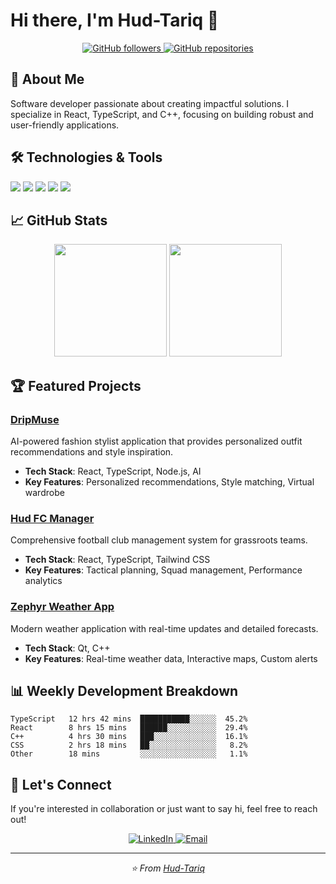 # Hi there, I'm Hud-Tariq 👋

<div align="center">
  <a href="https://github.com/Hud-Tariq">
    <img src="https://img.shields.io/github/followers/Hud-Tariq?label=Follow&style=social" alt="GitHub followers">
  </a>
  <a href="https://github.com/Hud-Tariq?tab=repositories">
    <img src="https://img.shields.io/badge/Repositories-View%20All-blue?style=flat-square&logo=github" alt="GitHub repositories">
  </a>
</div>

## 🚀 About Me

Software developer passionate about creating impactful solutions. I specialize in React, TypeScript, and C++, focusing on building robust and user-friendly applications.

## 🛠️ Technologies & Tools

![](https://img.shields.io/badge/Code-React-informational?style=flat&logo=react&logoColor=white&color=2bbc8a)
![](https://img.shields.io/badge/Code-TypeScript-informational?style=flat&logo=typescript&logoColor=white&color=2bbc8a)
![](https://img.shields.io/badge/Code-Node.js-informational?style=flat&logo=node.js&logoColor=white&color=2bbc8a)
![](https://img.shields.io/badge/Code-C++-informational?style=flat&logo=c%2B%2B&logoColor=white&color=2bbc8a)
![](https://img.shields.io/badge/Tools-Git-informational?style=flat&logo=git&logoColor=white&color=2bbc8a)

## 📈 GitHub Stats

<div align="center">
  <img height="180em" src="https://github-readme-stats.vercel.app/api?username=Hud-Tariq&show_icons=true&theme=tokyonight&include_all_commits=true&count_private=true"/>
  <img height="180em" src="https://github-readme-stats.vercel.app/api/top-langs/?username=Hud-Tariq&layout=compact&langs_count=6&theme=tokyonight"/>
</div>

## 🏆 Featured Projects

### [DripMuse](https://github.com/Hud-Tariq/DripMuse)
AI-powered fashion stylist application that provides personalized outfit recommendations and style inspiration.
- **Tech Stack**: React, TypeScript, Node.js, AI
- **Key Features**: Personalized recommendations, Style matching, Virtual wardrobe

### [Hud FC Manager](https://github.com/Hud-Tariq/hud-fc-tactical-tracker)
Comprehensive football club management system for grassroots teams.
- **Tech Stack**: React, TypeScript, Tailwind CSS
- **Key Features**: Tactical planning, Squad management, Performance analytics

### [Zephyr Weather App](https://github.com/Hud-Tariq/ZephyrWeatherApp)
Modern weather application with real-time updates and detailed forecasts.
- **Tech Stack**: Qt, C++
- **Key Features**: Real-time weather data, Interactive maps, Custom alerts

## 📊 Weekly Development Breakdown

```text
TypeScript   12 hrs 42 mins  ███████████░░░░░░  45.2%
React        8 hrs 15 mins   ██████░░░░░░░░░░░  29.4%
C++          4 hrs 30 mins   ███░░░░░░░░░░░░░░  16.1%
CSS          2 hrs 18 mins   ██░░░░░░░░░░░░░░░   8.2%
Other        18 mins         ░░░░░░░░░░░░░░░░░   1.1%
```

## 🤝 Let's Connect

If you're interested in collaboration or just want to say hi, feel free to reach out!

<div align="center">
  <a href="https://linkedin.com/in/your-linkedin">
    <img src="https://img.shields.io/badge/-LinkedIn-0077B5?style=for-the-badge&logo=linkedin&logoColor=white" alt="LinkedIn"/>
  </a>
  <a href="mailto:your.email@domain.com">
    <img src="https://img.shields.io/badge/-Email-D14836?style=for-the-badge&logo=gmail&logoColor=white" alt="Email"/>
  </a>
</div>

---

<div align="center">
  <i>⭐️ From <a href="https://github.com/Hud-Tariq">Hud-Tariq</a></i>
</div>
